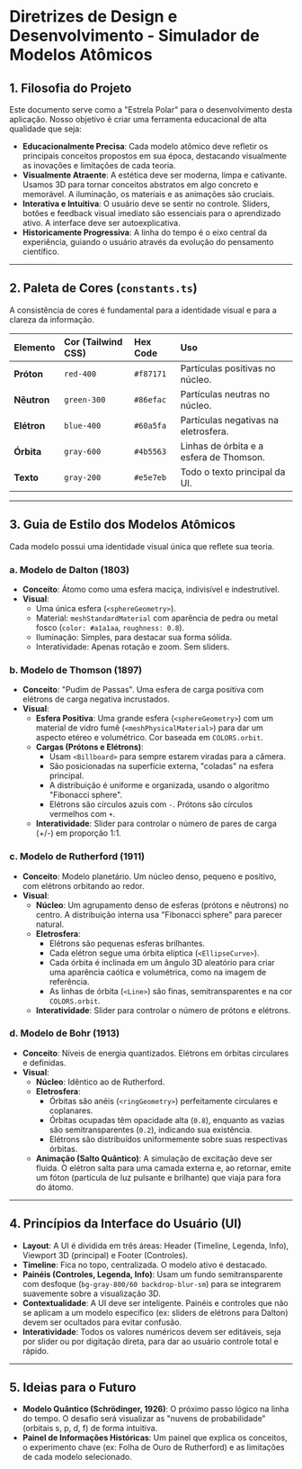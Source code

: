 
# Diretrizes de Design e Desenvolvimento - Simulador de Modelos Atômicos

## 1. Filosofia do Projeto

Este documento serve como a "Estrela Polar" para o desenvolvimento desta aplicação. Nosso objetivo é criar uma ferramenta educacional de alta qualidade que seja:

- **Educacionalmente Precisa**: Cada modelo atômico deve refletir os principais conceitos propostos em sua época, destacando visualmente as inovações e limitações de cada teoria.
- **Visualmente Atraente**: A estética deve ser moderna, limpa e cativante. Usamos 3D para tornar conceitos abstratos em algo concreto e memorável. A iluminação, os materiais e as animações são cruciais.
- **Interativa e Intuitiva**: O usuário deve se sentir no controle. Sliders, botões e feedback visual imediato são essenciais para o aprendizado ativo. A interface deve ser autoexplicativa.
- **Historicamente Progressiva**: A linha do tempo é o eixo central da experiência, guiando o usuário através da evolução do pensamento científico.

---

## 2. Paleta de Cores (`constants.ts`)

A consistência de cores é fundamental para a identidade visual e para a clareza da informação.

| Elemento  | Cor (Tailwind CSS) | Hex Code  | Uso                                |
| :-------- | :----------------- | :-------- | :--------------------------------- |
| **Próton**  | `red-400`          | `#f87171` | Partículas positivas no núcleo.    |
| **Nêutron** | `green-300`        | `#86efac` | Partículas neutras no núcleo.      |
| **Elétron** | `blue-400`         | `#60a5fa` | Partículas negativas na eletrosfera. |
| **Órbita**  | `gray-600`         | `#4b5563` | Linhas de órbita e a esfera de Thomson. |
| **Texto**   | `gray-200`         | `#e5e7eb` | Todo o texto principal da UI.      |

---

## 3. Guia de Estilo dos Modelos Atômicos

Cada modelo possui uma identidade visual única que reflete sua teoria.

### a. Modelo de Dalton (1803)
- **Conceito**: Átomo como uma esfera maciça, indivisível e indestrutível.
- **Visual**:
  - Uma única esfera (`<sphereGeometry>`).
  - Material: `meshStandardMaterial` com aparência de pedra ou metal fosco (`color: #a1a1aa`, `roughness: 0.8`).
  - Iluminação: Simples, para destacar sua forma sólida.
  - Interatividade: Apenas rotação e zoom. Sem sliders.

### b. Modelo de Thomson (1897)
- **Conceito**: "Pudim de Passas". Uma esfera de carga positiva com elétrons de carga negativa incrustados.
- **Visual**:
  - **Esfera Positiva**: Uma grande esfera (`<sphereGeometry>`) com um material de vidro fumê (`<meshPhysicalMaterial>`) para dar um aspecto etéreo e volumétrico. Cor baseada em `COLORS.orbit`.
  - **Cargas (Prótons e Elétrons)**:
    - Usam `<Billboard>` para sempre estarem viradas para a câmera.
    - São posicionadas na superfície externa, "coladas" na esfera principal.
    - A distribuição é uniforme e organizada, usando o algoritmo "Fibonacci sphere".
    - Elétrons são círculos azuis com `-`. Prótons são círculos vermelhos com `+`.
  - **Interatividade**: Slider para controlar o número de pares de carga (+/-) em proporção 1:1.

### c. Modelo de Rutherford (1911)
- **Conceito**: Modelo planetário. Um núcleo denso, pequeno e positivo, com elétrons orbitando ao redor.
- **Visual**:
  - **Núcleo**: Um agrupamento denso de esferas (prótons e nêutrons) no centro. A distribuição interna usa "Fibonacci sphere" para parecer natural.
  - **Eletrosfera**:
    - Elétrons são pequenas esferas brilhantes.
    - Cada elétron segue uma órbita elíptica (`<EllipseCurve>`).
    - Cada órbita é inclinada em um ângulo 3D aleatório para criar uma aparência caótica e volumétrica, como na imagem de referência.
    - As linhas de órbita (`<Line>`) são finas, semitransparentes e na cor `COLORS.orbit`.
  - **Interatividade**: Slider para controlar o número de prótons e elétrons.

### d. Modelo de Bohr (1913)
- **Conceito**: Níveis de energia quantizados. Elétrons em órbitas circulares e definidas.
- **Visual**:
  - **Núcleo**: Idêntico ao de Rutherford.
  - **Eletrosfera**:
    - Órbitas são anéis (`<ringGeometry>`) perfeitamente circulares e coplanares.
    - Órbitas ocupadas têm opacidade alta (`0.8`), enquanto as vazias são semitransparentes (`0.2`), indicando sua existência.
    - Elétrons são distribuídos uniformemente sobre suas respectivas órbitas.
  - **Animação (Salto Quântico)**: A simulação de excitação deve ser fluida. O elétron salta para uma camada externa e, ao retornar, emite um fóton (partícula de luz pulsante e brilhante) que viaja para fora do átomo.

---

## 4. Princípios da Interface do Usuário (UI)

- **Layout**: A UI é dividida em três áreas: Header (Timeline, Legenda, Info), Viewport 3D (principal) e Footer (Controles).
- **Timeline**: Fica no topo, centralizada. O modelo ativo é destacado.
- **Painéis (Controles, Legenda, Info)**: Usam um fundo semitransparente com desfoque (`bg-gray-800/60 backdrop-blur-sm`) para se integrarem suavemente sobre a visualização 3D.
- **Contextualidade**: A UI deve ser inteligente. Painéis e controles que não se aplicam a um modelo específico (ex: sliders de elétrons para Dalton) devem ser ocultados para evitar confusão.
- **Interatividade**: Todos os valores numéricos devem ser editáveis, seja por slider ou por digitação direta, para dar ao usuário controle total e rápido.

---

## 5. Ideias para o Futuro

- **Modelo Quântico (Schrödinger, 1926)**: O próximo passo lógico na linha do tempo. O desafio será visualizar as "nuvens de probabilidade" (orbitais s, p, d, f) de forma intuitiva.
- **Painel de Informações Históricas**: Um painel que explica os conceitos, o experimento chave (ex: Folha de Ouro de Rutherford) e as limitações de cada modelo selecionado.
